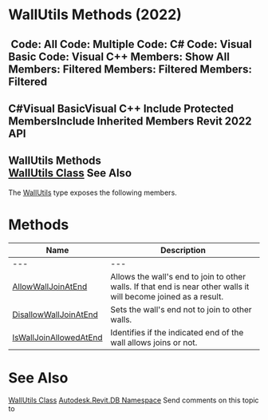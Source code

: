 # WallUtils Methods (2022)

﻿
 Code: All Code: Multiple Code: C# Code: Visual Basic Code: Visual C++  Members: Show All Members: Filtered Members: Filtered Members: Filtered   
---  
C#Visual BasicVisual C++
Include Protected MembersInclude Inherited Members
Revit 2022 API  
---  
WallUtils Methods  
[WallUtils Class](ce31cdef-2ba3-22f9-4634-9211c9451c5b.md "WallUtils Class") See Also  
---  
The [WallUtils](ce31cdef-2ba3-22f9-4634-9211c9451c5b.md "WallUtils Class") type exposes the following members.
# Methods
| Name | Description |
| --- | --- |
| --- | --- | --- |
| [AllowWallJoinAtEnd](e77a6d4e-bfbc-a146-0e29-54276bbb8056.md "AllowWallJoinAtEnd Method") | Allows the wall's end to join to other walls. If that end is near other walls it will become joined as a result. |
| [DisallowWallJoinAtEnd](e8669ee5-322c-de8e-8f53-a7884cb3bb39.md "DisallowWallJoinAtEnd Method") | Sets the wall's end not to join to other walls. |
| [IsWallJoinAllowedAtEnd](d5028e5c-92d2-0b84-b258-26d1b758b378.md "IsWallJoinAllowedAtEnd Method") | Identifies if the indicated end of the wall allows joins or not. |

# See Also
[WallUtils Class](ce31cdef-2ba3-22f9-4634-9211c9451c5b.md "WallUtils Class")
[Autodesk.Revit.DB Namespace](87546ba7-461b-c646-cbb1-2cb8f5bff8b2.md "Autodesk.Revit.DB Namespace")
Send comments on this topic to 